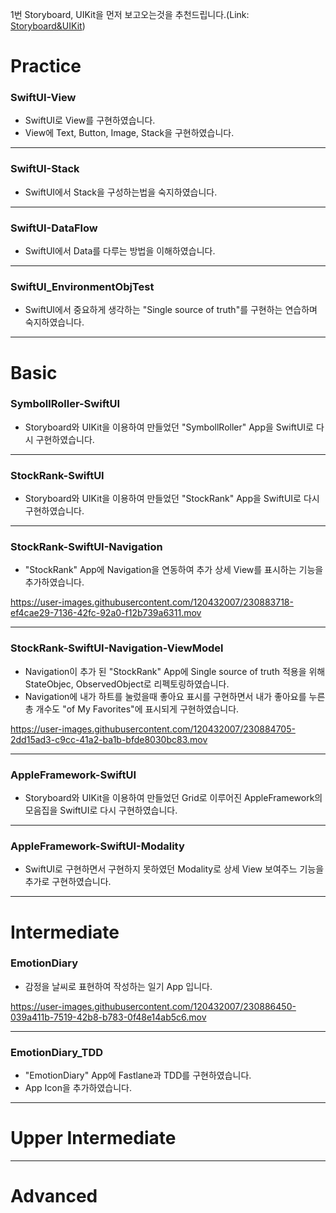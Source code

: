 
1번 Storyboard, UIKit을 먼저 보고오는것을 추천드립니다.(Link: [Storyboard&UIKit][UIKitlink])

[UIKitlink]: https://github.com/Yuhyeon0516/1.Swift_Storyboard-UIKit "Go First Study"

# Practice
### SwiftUI-View
- SwiftUI로 View를 구현하였습니다.
- View에 Text, Button, Image, Stack을 구현하였습니다.
------------------------------------------------------------------------------------------
### SwiftUI-Stack
- SwiftUI에서 Stack을 구성하는법을 숙지하였습니다.

------------------------------------------------------------------------------------------
### SwiftUI-DataFlow
- SwiftUI에서 Data를 다루는 방법을 이해하였습니다.

------------------------------------------------------------------------------------------
### SwiftUI_EnvironmentObjTest
- SwiftUI에서 중요하게 생각하는 "Single source of truth"를 구현하는 연습하며 숙지하였습니다.

------------------------------------------------------------------------------------------
# Basic
### SymbollRoller-SwiftUI
- Storyboard와 UIKit을 이용하여 만들었던 "SymbollRoller" App을 SwiftUI로 다시 구현하였습니다.

------------------------------------------------------------------------------------------
### StockRank-SwiftUI
- Storyboard와 UIKit을 이용하여 만들었던 "StockRank" App을 SwiftUI로 다시 구현하였습니다.

------------------------------------------------------------------------------------------
### StockRank-SwiftUI-Navigation
- "StockRank" App에 Navigation을 연동하여 추가 상세 View를 표시하는 기능을 추가하였습니다. 

https://user-images.githubusercontent.com/120432007/230883718-ef4cae29-7136-42fc-92a0-f12b739a6311.mov

------------------------------------------------------------------------------------------
### StockRank-SwiftUI-Navigation-ViewModel
- Navigation이 추가 된 "StockRank" App에 Single source of truth 적용을 위해 StateObjec, ObservedObject로 리펙토링하였습니다.
- Navigation에 내가 하트를 눌렀을때 좋아요 표시를 구현하면서 내가 좋아요를 누른 총 개수도 "of My Favorites"에 표시되게 구현하였습니다.

https://user-images.githubusercontent.com/120432007/230884705-2dd15ad3-c9cc-41a2-ba1b-bfde8030bc83.mov

------------------------------------------------------------------------------------------
### AppleFramework-SwiftUI
- Storyboard와 UIKit을 이용하여 만들었던 Grid로 이루어진 AppleFramework의 모음집을 SwiftUI로 다시 구현하였습니다. 

------------------------------------------------------------------------------------------
### AppleFramework-SwiftUI-Modality
- SwiftUI로 구현하면서 구현하지 못하였던 Modality로 상세 View 보여주느 기능을 추가로 구현하였습니다.

------------------------------------------------------------------------------------------
# Intermediate
### EmotionDiary
- 감정을 날씨로 표현하여 작성하는 일기 App 입니다.

https://user-images.githubusercontent.com/120432007/230886450-039a411b-7519-42b8-b783-0f48e14ab5c6.mov

------------------------------------------------------------------------------------------
### EmotionDiary_TDD
- "EmotionDiary" App에 Fastlane과 TDD를 구현하였습니다.
- App Icon을 추가하였습니다.

------------------------------------------------------------------------------------------
# Upper Intermediate

------------------------------------------------------------------------------------------
# Advanced
